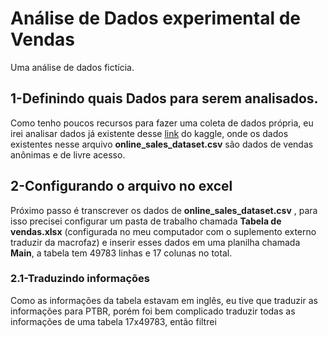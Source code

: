 # Análise de Dados experimental de Vendas
   Uma análise de dados fictícia.

## 1-Definindo quais Dados para serem analisados.
Como tenho poucos recursos para fazer uma coleta de dados própria, eu irei analisar dados já existente desse [link](https://www.kaggle.com/datasets/yusufdelikkaya/online-sales-dataset/data) do kaggle, onde os dados existentes nesse arquivo __online_sales_dataset.csv__ são dados de vendas anônimas e de livre acesso.
## 2-Configurando o arquivo no excel
Próximo passo é transcrever os dados de __online_sales_dataset.csv__ , para isso precisei configurar um pasta de trabalho chamada __Tabela de vendas.xlsx__ (configurada no meu computador com o suplemento externo traduzir da macrofaz) e inserir esses dados em uma planilha chamada __Main__, a tabela tem 49783 linhas e 17 colunas no total.
### 2.1-Traduzindo informações
Como as informações da tabela estavam em inglês, eu tive que traduzir as informações para PTBR, porém foi bem complicado traduzir todas as informações de uma tabela 17x49783, então filtrei 
